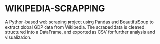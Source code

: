 # WIKIPEDIA-SCRAPPING
A Python-based web scraping project using Pandas and BeautifulSoup to extract global GDP data from Wikipedia. The scraped data is cleaned, structured into a DataFrame, and exported as CSV for further analysis and visualization.
